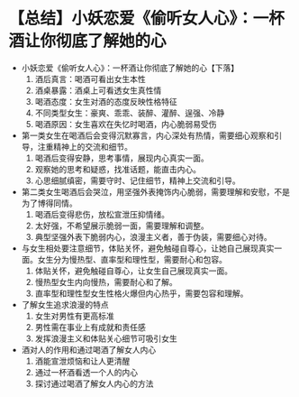 # 【总结】小妖恋爱《偷听女人心》：一杯酒让你彻底了解她的心

-   小妖恋爱《偷听女人心》：一杯酒让你彻底了解她的心【下落】
    1.  酒后真言：喝酒可看出女生本性
    2.  酒桌暴露：酒桌上可看透女生真性情
    3.  喝酒态度：女生对酒的态度反映性格特征
    4.  不同类型女生：豪爽、乖乖、装醉、灌醉、逞强、冷静
    5.  喝酒原因：女生喜欢在失忆时喝酒，内心脆弱易受伤
-   第一类女生在喝酒后会变得沉默寡言，内心深处有热情，需要细心观察和引导，注重精神上的交流和细节。
    1.  喝酒后变得安静，思考事情，展现内心真实一面。
    2.  观察她的思考和疑惑，找准话题，能直击内心。
    3.  心思细腻缜密，需要守时、记住细节，精神上交流和引导。
-   第二类女生喝酒后会哭泣，用坚强外表掩饰内心脆弱，需要理解和安慰，不是为了博得同情。
    1.  喝酒后变得悲伤，放松宣泄压抑情绪。
    2.  太好强，不希望展示脆弱一面，需要理解和调整。
    3.  典型坚强外表下脆弱内心，浪漫主义者，善于伪装，需要细心对待。
-   与女生相处要注意细节，体贴关怀，避免触碰自尊心，让她自己展现真实一面。女生分为慢热型、直率型和理性型，需要耐心和包容。
    1.  体贴关怀，避免触碰自尊心，让女生自己展现真实一面。
    2.  慢热型女生内向慢热，需要耐心和了解。
    3.  直率型和理性型女生性格火爆但内心热乎，需要包容和理解。
-   了解女生追求浪漫的特点
    1.  女生对男性有更高标准
    2.  男性需在事业上有成就和责任感
    3.  发挥浪漫主义和体贴关心细节可吸引女生
-   酒对人的作用和通过喝酒了解女人内心
    1.  酒能宣泄烦恼和让人更清醒
    2.  通过一杯酒看透一个人的内心
    3.  探讨通过喝酒了解女人内心的方法